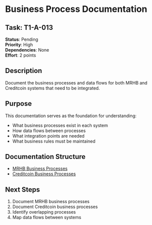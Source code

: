 # Business Process Documentation

## Task: T1-A-013
**Status**: Pending  
**Priority**: High  
**Dependencies**: None  
**Effort**: 2 points

## Description
Document the business processes and data flows for both MRHB and Creditcoin systems that need to be integrated.

## Purpose
This documentation serves as the foundation for understanding:
- What business processes exist in each system
- How data flows between processes
- What integration points are needed
- What business rules must be maintained

## Documentation Structure
- [MRHB Business Processes](mrhb-processes.md)
- [Creditcoin Business Processes](creditcoin-processes.md)

## Next Steps
1. Document MRHB business processes
2. Document Creditcoin business processes
3. Identify overlapping processes
4. Map data flows between systems 